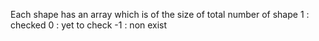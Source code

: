 Each shape has an array which is of the size of total number of shape
1 : checked
0 : yet to check 
-1 : non exist